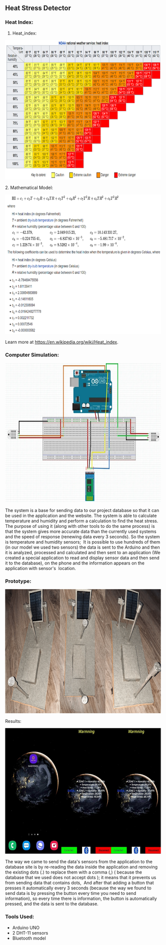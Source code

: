 ## Heat Stress Detector

### Heat Index:

1. Heat_index:
<p align="center">
  <img width="720" height="450" src="https://github.com/usmhic/Warmning/blob/main/res/img/sensor_prototype/heat_index.png">
</p>
2. Mathematical Model:
<p align="center">
  <img width="800" height="450" src="https://github.com/usmhic/Warmning/blob/main/res/img/sensor_prototype/heat_index_formula.png">
</p>

Learn more at https://en.wikipedia.org/wiki/Heat_index.

### Computer Simulation:
<p align="center">
  <img width="720" height="450" src="https://github.com/usmhic/Warmning/blob/main/res/img/sensor_prototype/simulation.jpg">
</p>

The system is a base for sending data to our project database so that it can be used in the application and the website. The system is able to calculate temperature and humidity and perform a calculation to find the heat stress. The purpose of using it (along with other tools to do the same process) is that the system gives more accurate data than the currently used systems and the speed of response (renewing data every 3 seconds). So the system is temperature and humidity sensors;  It is possible to use hundreds of them (in our model we used two sensors) the data is sent to the Arduino and then it is analyzed, processed and calculated and then sent to an application (We created a special application to read and display sensor data and then send it to the database), on the phone and the information appears on the application with sensor's  location.

### Prototype:
<p align="center">
  <img width="800" height="400" src="https://github.com/usmhic/Warmning/blob/main/res/img/sensor_prototype/sensor.png">
</p

### Results:
<p align="center">
  <img width="720" height="405" src="https://github.com/usmhic/Warmning/blob/main/res/img/sensor_prototype/resultsf.jpg">
</p>

The way we came to send the data's sensors from the application to the database site is by re-reading the data inside the application and removing the existing dots (.) to replace them with a comma (,) ( because the database that we used does not accept dots ); it means that it prevents us from sending data that contains dots,  And after that adding a button that presses it automatically every 3 seconds (because the way we found to send data is by pressing the button every time you need to send information), so every time there is information, the button is automatically pressed, and the data is sent to the database.



### Tools Used:
- Arduino UNO
- 2 DHT-11 sensors
- Bluetooth model
